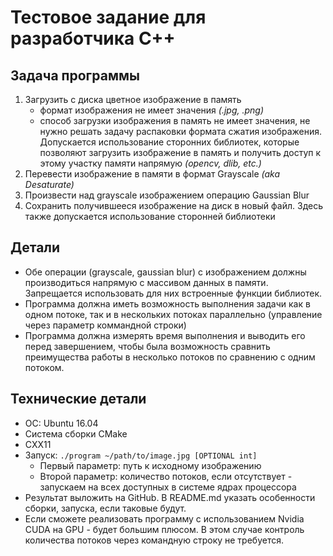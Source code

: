 # Тестовое задание для разработчика C++

## Задача программы
1. Загрузить с диска цветное изображение в память
    - формат изображения не имеет значения *(.jpg, .png)*
    - способ загрузки изображения в память не имеет значения, не нужно решать задачу распаковки формата сжатия изображения. Допускается использование сторонних библиотек, которые позволяют загрузить изображение в память и получить доступ к этому участку памяти напрямую *(opencv, dlib, etc.)*
2. Перевести изображение в памяти в формат Grayscale *(aka Desaturate)*
3. Произвести над grayscale изображением операцию Gaussian Blur
4. Сохранить получившееся изображение на диск в новый файл. Здесь также допускается использование сторонней библиотеки

## Детали
* Обе операции (grayscale, gaussian blur) с изображением должны производиться напрямую с массивом данных в памяти. Запрещается использовать для них встроенные функции библиотек.
* Программа должна иметь возможность выполнения задачи как в одном потоке, так и в нескольких потоках параллельно (управление через параметр коммандной строки)
* Программа должна измерять время выполнения и выводить его перед завершением, чтобы была возможность сравнить преимущества работы в несколько потоков по сравнению с одним потоком.

## Технические детали
* OC: Ubuntu 16.04
* Система сборки CMake
* CXX11
* Запуск: `./program ~/path/to/image.jpg [OPTIONAL int]`
  - Первый параметр: путь к исходному изображению
  - Второй параметр: количество потоков, если отсутствует - запускаем на всех доступных в системе ядрах процессора
* Результат выложить на GitHub. В README.md указать особенности сборки, запуска, если таковые будут.
* Если сможете реализовать программу с использованием Nvidia CUDA на GPU - будет большим плюсом. В этом случае контроль количества потоков через командную строку не требуется.

